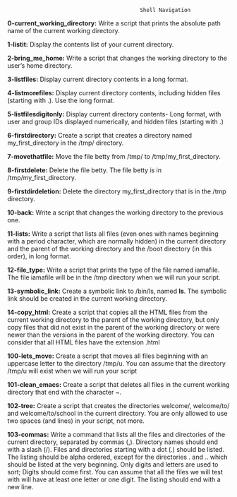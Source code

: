                                               Shell Navigation

**0-current_working_directory:** Write a script that prints the absolute path name of the current working directory.

**1-listit:** Display the contents list of your current directory.

**2-bring_me_home:** Write a script that changes the working directory to the user’s home directory.

**3-listfiles:** Display current directory contents in a long format.

**4-listmorefiles:** Display current directory contents, including hidden files (starting with .). Use the long format.

**5-listfilesdigitonly:** Display current directory contents- Long format, with user and group IDs displayed numerically, and hidden files (starting with .)

**6-firstdirectory:** Create a script that creates a directory named my_first_directory in the /tmp/ directory.

**7-movethatfile:** Move the file betty from /tmp/ to /tmp/my_first_directory.

**8-firstdelete:** Delete the file betty. The file betty is in /tmp/my_first_directory.

**9-firstdirdeletion:** Delete the directory my_first_directory that is in the /tmp directory.

**10-back:** Write a script that changes the working directory to the previous one.

**11-lists:** Write a script that lists all files (even ones with names beginning with a period character, which are normally hidden) in the current directory and the parent of the working directory and the /boot directory (in this order), in long format.

**12-file_type:** Write a script that prints the type of the file named iamafile. The file iamafile will be in the /tmp directory when we will run your script.

**13-symbolic_link:** Create a symbolic link to /bin/ls, named __ls__. The symbolic link should be created in the current working directory.

**14-copy_html:** Create a script that copies all the HTML files from the current working directory to the parent of the working directory, but only copy files that did not exist in the parent of the working directory or were newer than the versions in the parent of the working directory. You can consider that all HTML files have the extension .html

**100-lets_move:** Create a script that moves all files beginning with an uppercase letter to the directory /tmp/u. You can assume that the directory /tmp/u will exist when we will run your script

**101-clean_emacs:** Create a script that deletes all files in the current working directory that end with the character ~.

**102-tree:** Create a script that creates the directories welcome/, welcome/to/ and welcome/to/school in the current directory. You are only allowed to use two spaces (and lines) in your script, not more.

**103-commas:** Write a command that lists all the files and directories of the current directory, separated by commas (,). Directory names should end with a slash (/). Files and directories starting with a dot (.) should be listed. The listing should be alpha ordered, except for the directories . and .. which should be listed at the very beginning. Only digits and letters are used to sort; Digits should come first. You can assume that all the files we will test with will have at least one letter or one digit. The listing should end with a new line.

